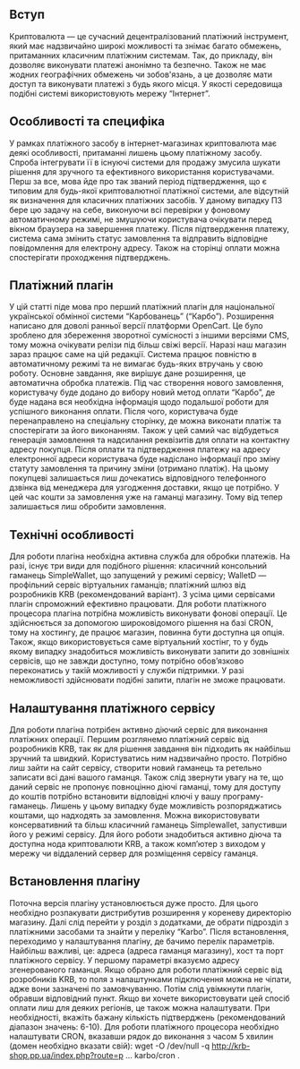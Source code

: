 ## Вступ
Криптовалюта — це сучасний децентралізований платіжний інструмент, який має надзвичайно широкі можливості та знімає багато обмежень, притаманних класичним платіжним системам. Так, до прикладу, він дозволяє виконувати платежі анонімно та безпечно. Також не має жодних географічних обмежень чи зобов'язань, а це дозволяє мати доступ та виконувати платежі з будь якого місця. У якості середовища подібні системі використовують мережу “Інтернет”.

## Особливості та специфіка
У рамках платіжного засобу в інтернет-магазинах криптовалюта має деякі особливості, притаманні лишень цьому платіжному засобу. Спроба інтегрувати її в існуючі системи для продажу змусила шукати рішення для зручного та ефективного використання користувачами. Перш за все, мова йде про так званий період підтвердження, що є типовим для будь-якої криптовалютної платіжної системи, але відсутній як визначення для класичних платіжних засобів. У даному випадку ПЗ бере цю задачу на себе, виконуючи всі перевірки у фоновому автоматичному режимі, не змушуючи користувача очікувати перед вікном браузера на завершення платежу. Після підтвердження платежу, система сама змінить статус замовлення та відправить відповідне повідомлення для електрону адресу. Також на сторінці оплати можна спостерігати проходження підтверджень.

## Платіжний плагін
У цій статті піде мова про перший платіжний плагін для національної української обмінної системи “Карбованець” (“Карбо”). Розширення написано для доволі ранньої версії платформи OpenCart. Це було зроблено для збереження зворотної сумісності з іншими версіями CMS, тому можна очікувати релізи під більш свіжі версії. Наразі наш магазин зараз працює саме на цій редакції.
Система працює повністю в автоматичному режимі та не вимагає будь-яких втручань у свою роботу. Основне завдання, яке вирішує дане розширення, це автоматична обробка платежів. Під час створення нового замовлення, користувачу буде додано до вибору новий метод оплати “Карбо”, де буде надана вся необхідна інформація щодо подальшої роботи для успішного виконання оплати. Після чого, користувача буде перенаправлено на спеціальну сторінку, де можна виконати платіж та спостерігати за його виконанням. Також у цей самий час відбудеться генерація замовлення та надсилання реквізитів для оплати на контактну адресу покупця. Після оплати та підтвердження платежу на адресу електронної адреси користувача буде надіслано інформації про зміну статуту замовлення та причину зміни (отримано платіж). На цьому покупцеві залишається лиш дочекатись відповідного телефонного дзвінка від менеджера для узгодження доставки, якщо це потрібно. У цей час кошти за замовлення уже на гаманці магазину. Тому від тепер залишається лиш обробити замовлення.

## Технічні особливості
Для роботи плагіна необхідна активна служба для обробки платежів. На разі, існує три види для подібного рішення: класичний консольний гаманець SimpleWallet, що запущений у режимі сервісу; WalletD — профільний сервіс віртуальних гаманців; платіжний шлюз від розробників KRB (рекомендований варіант). З усіма цими сервісами плагін спроможний ефективно працювати.
Для роботи платіжного процесора плагіна потрібна можливість виконувати фонові операції. Це здійснюється за допомогою широковідомого рішення на базі CRON, тому на хостингу, де працює магазин, повинна бути доступна ця опція. Також, якщо використовується саме віртуальний хостінг, то у будь якому випадку знадобиться можливість виконувати запити до зовнішніх сервісів, що не завжди доступно, тому потрібно обов’язково переконатись у такій можливості у служби підтримки. У разі неможливості здійснювати подібні запити, плагін не зможе працювати.

## Налаштування платіжного сервісу
Для роботи плагіна потрібен активно діючий сервіс для виконання платіжних операції. Першим розглянемо платіжний сервіс від розробників KRB, так як для рішення завдання він підходить як найбільш зручний та швидкий. Користуватись ним надзвичайно просто. Потрібно лиш зайти на сайт сервісу, створити новий гаманець та ретельно записати всі дані вашого гаманця. Також слід звернути увагу на те, що даний сервіс не пропонує повноцінно діючі гаманці, тому для доступу до коштів потрібно встановити відповідні ключі у вашу програму-гаманець. Лишень у цьому випадку буде можливість розпоряджатись коштами, що надходять за замовлення.
Можна використовувати консервативний та більш класичний гаманець Simplewallet, запустивши його у режимі сервісу. Для його роботи знадобиться активно діюча та доступна нода криптовалюти KRB, а також комп’ютер з виходом у мережу чи віддалений сервер для розміщення сервісу гаманця.

## Встановлення плагіну
Поточна версія плагіну установлюється дуже просто. Для цього необхідно розпакувати дистрибутив розширення у кореневу директорію магазину. Далі слід перейти у розділ з додатками, де обрати підрозділ з платіжними засобами та знайти у переліку “Karbo”. Після встановлення, переходимо у налаштування плагіну, де бачимо перелік параметрів. Найбільш важливі, це: адреса (адреса гаманця магазину), хост та порт платіжного сервісу. У першому параметрі вказуємо адресу згенерованого гаманця. Якщо обрано для роботи платіжний сервіс від розробників KRB, то поля з налаштунками підключення можна не чіпати, адже вони зазначені по замовчуванню. Потім слід увімкнути плагін, обравши відповідний пункт. Якщо ви хочете використовувати цей спосіб оплати лиш для деяких регіонів, це також можна налаштувати. При необхідності, вкажіть бажану кількість підтверджень (рекомендований діапазон значень: 6-10).
Для роботи платіжного процесора необхідно налаштувати CRON, вказавши рядок до виконання з часом 5 хвилин (домен необхідно вказати свій): wget -O /dev/null -q http://krb-shop.pp.ua/index.php?route=p ... karbo/cron .

